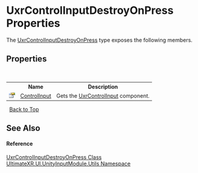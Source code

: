 # UxrControlInputDestroyOnPress Properties
 

The <a href="T_UltimateXR_UI_UnityInputModule_Utils_UxrControlInputDestroyOnPress">UxrControlInputDestroyOnPress</a> type exposes the following members.


## Properties
&nbsp;<table><tr><th></th><th>Name</th><th>Description</th></tr><tr><td>![Public property](media/pubproperty.gif "Public property")</td><td><a href="P_UltimateXR_UI_UnityInputModule_Utils_UxrControlInputDestroyOnPress_ControlInput">ControlInput</a></td><td>
Gets the <a href="T_UltimateXR_UI_UnityInputModule_Controls_UxrControlInput">UxrControlInput</a> component.</td></tr></table>&nbsp;
<a href="#uxrcontrolinputdestroyonpress-properties">Back to Top</a>

## See Also


#### Reference
<a href="T_UltimateXR_UI_UnityInputModule_Utils_UxrControlInputDestroyOnPress">UxrControlInputDestroyOnPress Class</a><br /><a href="N_UltimateXR_UI_UnityInputModule_Utils">UltimateXR.UI.UnityInputModule.Utils Namespace</a><br />